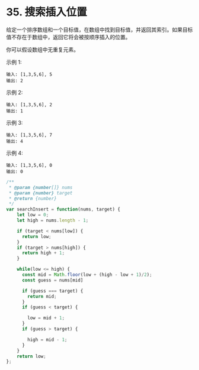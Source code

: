 # 35. 搜索插入位置

给定一个排序数组和一个目标值，在数组中找到目标值，并返回其索引。如果目标值不存在于数组中，返回它将会被按顺序插入的位置。

你可以假设数组中无重复元素。

示例 1:
```
输入: [1,3,5,6], 5
输出: 2
```
示例 2:
```
输入: [1,3,5,6], 2
输出: 1
```
示例 3:
```
输入: [1,3,5,6], 7
输出: 4
```
示例 4:
```
输入: [1,3,5,6], 0
输出: 0
```

```js
/**
 * @param {number[]} nums
 * @param {number} target
 * @return {number}
 */
var searchInsert = function(nums, target) {
    let low = 0;
    let high = nums.length - 1;

    if (target < nums[low]) {
      return low;
    }
    if (target > nums[high]) {
      return high + 1;
    }

    while(low <= high) {
      const mid = Math.floor(low + (high - low + 1)/2);
      const guess = nums[mid]

      if (guess === target) {
        return mid;
      }
      if (guess < target) {

        low = mid + 1;
      }
      if (guess > target) {

        high = mid - 1;
      }
    }
    return low;
};
```
